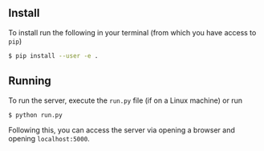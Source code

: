 ## Install

To install run the following in your terminal (from which you have access to `pip`)

```bash
$ pip install --user -e .
```

## Running

To run the server, execute the `run.py` file (if on a Linux machine) or run
```bash
$ python run.py
```
Following this, you can access the server via opening a browser and opening `localhost:5000`.
